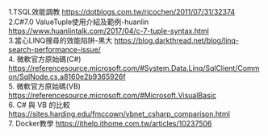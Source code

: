 1.TSQL效能調教
  https://dotblogs.com.tw/ricochen/2011/07/31/32374
<br> 
2.C#7.0 ValueTuple使用介紹及範例-huanlin
  https://www.huanlintalk.com/2017/04/c-7-tuple-syntax.html
<br>
3.當心LINQ搜尋的效能陷阱-黑大
https://blog.darkthread.net/blog/linq-search-performance-issue/
<br>
4. 微軟官方原始碼(C#)
https://referencesource.microsoft.com/#System.Data.Linq/SqlClient/Common/SqlNode.cs,a8160e2b9365926f
<br>
5. 微軟官方原始碼(VB)
https://referencesource.microsoft.com/#Microsoft.VisualBasic
<br>
6. C# 與 VB 的比較
https://sites.harding.edu/fmccown/vbnet_csharp_comparison.html
<br>
7. Docker教學
https://ithelp.ithome.com.tw/articles/10237506
<br>

